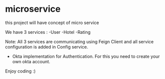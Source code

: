 # microservice
this project will have concept of micro service

We have 3 services :
-User
-Hotel
-Rating

Note: All 3 services are communicating using Feign Client and all service configuration is added in Config service.

- Okta implementation for Authentication. For this you need to create your own okta account.

Enjoy coding :)
